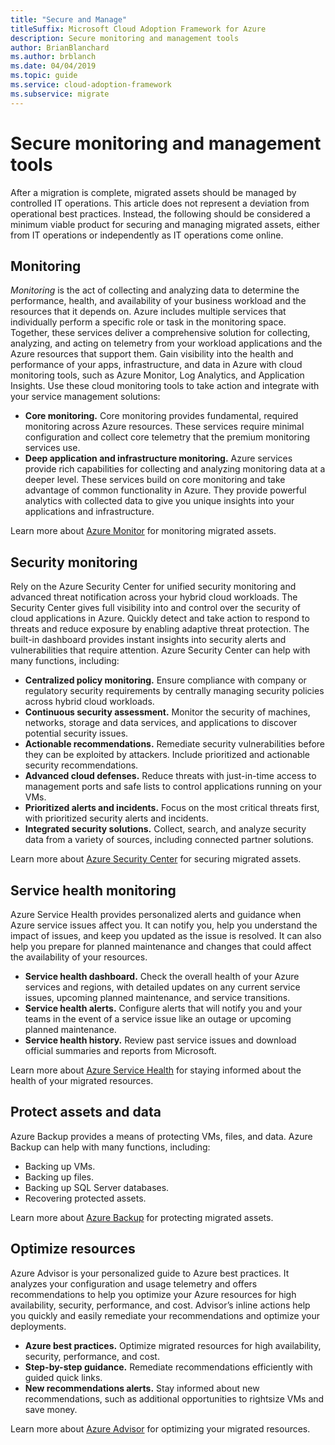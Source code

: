 ```yaml
---
title: "Secure and Manage"
titleSuffix: Microsoft Cloud Adoption Framework for Azure
description: Secure monitoring and management tools
author: BrianBlanchard
ms.author: brblanch
ms.date: 04/04/2019
ms.topic: guide
ms.service: cloud-adoption-framework
ms.subservice: migrate
---
```


# Secure monitoring and management tools

After a migration is complete, migrated assets should be managed by controlled IT operations. This article does not represent a deviation from operational best practices. Instead, the following should be considered a minimum viable product for securing and managing migrated assets, either from IT operations or independently as IT operations come online.

## Monitoring

*Monitoring* is the act of collecting and analyzing data to determine the performance, health, and availability of your business workload and the resources that it depends on. Azure includes multiple services that individually perform a specific role or task in the monitoring space. Together, these services deliver a comprehensive solution for collecting, analyzing, and acting on telemetry from your workload applications and the Azure resources that support them. Gain visibility into the health and performance of your apps, infrastructure, and data in Azure with cloud monitoring tools, such as Azure Monitor, Log Analytics, and Application Insights. Use these cloud monitoring tools to take action and integrate with your service management solutions:

- **Core monitoring.** Core monitoring provides fundamental, required monitoring across Azure resources. These services require minimal configuration and collect core telemetry that the premium monitoring services use.
- **Deep application and infrastructure monitoring.** Azure services provide rich capabilities for collecting and analyzing monitoring data at a deeper level. These services build on core monitoring and take advantage of common functionality in Azure. They provide powerful analytics with collected data to give you unique insights into your applications and infrastructure.

Learn more about [Azure Monitor](https://docs.microsoft.com/azure/azure-monitor/overview) for monitoring migrated assets.

## Security monitoring

Rely on the Azure Security Center for unified security monitoring and advanced threat notification across your hybrid cloud workloads. The Security Center gives full visibility into and control over the security of cloud applications in Azure. Quickly detect and take action to respond to threats and reduce exposure by enabling adaptive threat protection. The built-in dashboard provides instant insights into security alerts and vulnerabilities that require attention. Azure Security Center can help with many functions, including:

- **Centralized policy monitoring.** Ensure compliance with company or regulatory security requirements by centrally managing security policies across hybrid cloud workloads.
- **Continuous security assessment.** Monitor the security of machines, networks, storage and data services, and applications to discover potential security issues.
- **Actionable recommendations.** Remediate security vulnerabilities before they can be exploited by attackers. Include prioritized and actionable security recommendations.
- **Advanced cloud defenses.** Reduce threats with just-in-time access to management ports and safe lists to control applications running on your VMs.
- **Prioritized alerts and incidents.** Focus on the most critical threats first, with prioritized security alerts and incidents.
- **Integrated security solutions.** Collect, search, and analyze security data from a variety of sources, including connected partner solutions.

Learn more about [Azure Security Center](https://docs.microsoft.com/azure/security-center) for securing migrated assets.

## Service health monitoring

Azure Service Health provides personalized alerts and guidance when Azure service issues affect you. It can notify you, help you understand the impact of issues, and keep you updated as the issue is resolved. It can also help you prepare for planned maintenance and changes that could affect the availability of your resources.

- **Service health dashboard.** Check the overall health of your Azure services and regions, with detailed updates on any current service issues, upcoming planned maintenance, and service transitions.
- **Service health alerts.** Configure alerts that will notify you and your teams in the event of a service issue like an outage or upcoming planned maintenance.
- **Service health history.** Review past service issues and download official summaries and reports from Microsoft.

Learn more about [Azure Service Health](https://docs.microsoft.com/azure/service-health) for staying informed about the health of your migrated resources.

## Protect assets and data

Azure Backup provides a means of protecting VMs, files, and data. Azure Backup can help with many functions, including:

- Backing up VMs.
- Backing up files.
- Backing up SQL Server databases.
- Recovering protected assets.

Learn more about [Azure Backup](https://docs.microsoft.com/azure/backup) for protecting migrated assets.

## Optimize resources

Azure Advisor is your personalized guide to Azure best practices. It analyzes your configuration and usage telemetry and offers recommendations to help you optimize your Azure resources for high availability, security, performance, and cost. Advisor’s inline actions help you quickly and easily remediate your recommendations and optimize your deployments.

- **Azure best practices.** Optimize migrated resources for high availability, security, performance, and cost.
- **Step-by-step guidance.** Remediate recommendations efficiently with guided quick links.
- **New recommendations alerts.** Stay informed about new recommendations, such as additional opportunities to rightsize VMs and save money.

Learn more about [Azure Advisor](https://docs.microsoft.com/azure/advisor/advisor-overview) for optimizing your migrated resources.
